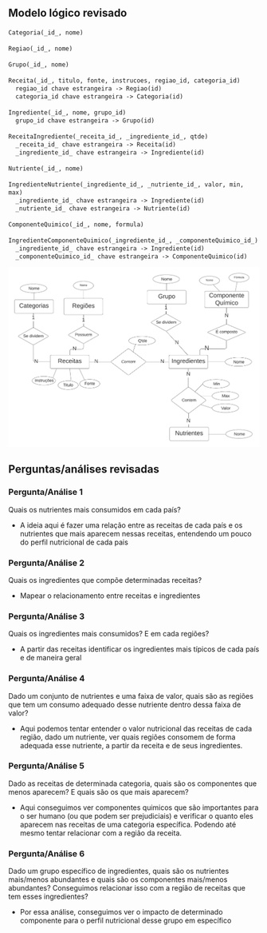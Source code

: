 ## Modelo lógico revisado

```
Categoria(_id_, nome)

Regiao(_id_, nome)

Grupo(_id_, nome)

Receita(_id_, titulo, fonte, instrucoes, regiao_id, categoria_id)
  regiao_id chave estrangeira -> Regiao(id)
  categoria_id chave estrangeira -> Categoria(id)

Ingrediente(_id_, nome, grupo_id)
  grupo_id chave estrangeira -> Grupo(id)

ReceitaIngrediente(_receita_id_, _ingrediente_id_, qtde)
  _receita_id_ chave estrangeira -> Receita(id)
  _ingrediente_id_ chave estrangeira -> Ingrediente(id)

Nutriente(_id_, nome)

IngredienteNutriente(_ingrediente_id_, _nutriente_id_, valor, min, max)
  _ingrediente_id_ chave estrangeira -> Ingrediente(id)
  _nutriente_id_ chave estrangeira -> Nutriente(id)

ComponenteQuimico(_id_, nome, formula)

IngredienteComponenteQuimico(_ingrediente_id_, _componenteQuimico_id_)
  _ingrediente_id_ chave estrangeira -> Ingrediente(id)
  _componenteQuimico_id_ chave estrangeira -> ComponenteQuimico(id)
```

![Modelo](https://github.com/MrRay0708/Projeto-MC536/blob/main/project-2-final/assets/mer.png)

## Perguntas/análises revisadas


### Pergunta/Análise 1
Quais os nutrientes mais consumidos em cada país?
- A ideia aqui é fazer uma relação entre as receitas de cada país e os nutrientes que mais aparecem nessas receitas, entendendo um pouco do perfil nutricional de cada pais

### Pergunta/Análise 2
Quais os ingredientes que compõe determinadas receitas?
- Mapear o relacionamento entre receitas e ingredientes

### Pergunta/Análise 3
Quais os ingredientes mais consumidos? E em cada regiões?
- A partir das receitas identificar os ingredientes mais típicos de cada país e de maneira geral

### Pergunta/Análise 4
Dado um conjunto de nutrientes e uma faixa de valor, quais são as regiões que tem um consumo adequado desse nutriente dentro dessa faixa de valor?
- Aqui podemos tentar entender o valor nutricional das receitas de cada região, dado um nutriente, ver quais regiões consomem de forma adequada esse nutriente, a partir da receita e de seus ingredientes.

### Pergunta/Análise 5
Dado as receitas de determinada categoria, quais são os componentes que menos aparecem? E quais são os que mais aparecem? 
- Aqui conseguimos ver componentes quimicos que são importantes para o ser humano (ou que podem ser prejudiciais) e verificar o quanto eles aparecem nas receitas de uma categoria específica. Podendo até mesmo tentar relacionar com a região da receita.
	
### Pergunta/Análise 6
Dado um grupo específico de ingredientes, quais são os nutrientes mais/menos abundantes e quais são os componentes mais/menos abundantes? Conseguimos relacionar isso com a região de receitas que tem esses ingredientes?
- Por essa análise, conseguimos ver o impacto de determinado componente para o perfil nutricional desse grupo em específico
